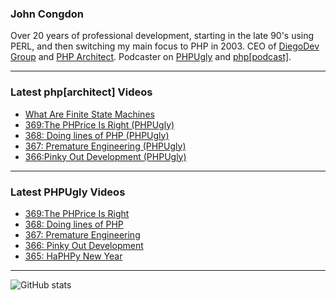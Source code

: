 ### John Congdon

Over 20 years of professional development, starting in the late 90's using PERL, and then switching my main focus to PHP in 2003.
CEO of [DiegoDev Group][ws_diegodev] and [PHP Architect][ws_phparch].
Podcaster on [PHPUgly][ws_phpugly] and [php[podcast]][ws_phparch].

---

### Latest php[architect] Videos
<!-- PHPARCHITECT:START -->
- [What Are Finite State Machines](https://www.youtube.com/watch?v=1kbgP5-3Zag)
- [369:The PHPrice Is Right &lpar;PHPUgly&rpar;](https://www.youtube.com/watch?v=RP9DIS4dHQc)
- [368: Doing lines of PHP &lpar;PHPUgly&rpar;](https://www.youtube.com/watch?v=rKmAaLtQyxQ)
- [367: Premature Engineering &lpar;PHPUgly&rpar;](https://www.youtube.com/watch?v=7J98uxF6PzI)
- [366:Pinky Out Development &lpar;PHPUgly&rpar;](https://www.youtube.com/watch?v=J_vNNYa7Wjw)
<!-- PHPARCHITECT:END -->

---

### Latest PHPUgly Videos
<!-- PHPUGLY:START -->
- [369:The PHPrice Is Right](https://www.youtube.com/watch?v=occ0u5KrfvA)
- [368: Doing lines of PHP](https://www.youtube.com/watch?v=p0NJ1yfR19k)
- [367: Premature Engineering](https://www.youtube.com/watch?v=bYGKns_xwT0)
- [366: Pinky Out Development](https://www.youtube.com/watch?v=1p9Cf96rgS4)
- [365: HaPHPy New Year](https://www.youtube.com/watch?v=bkcQv4XwLUM)
<!-- PHPUGLY:END -->

---

![GitHub stats](https://github-readme-stats.vercel.app/api?username=johncongdon&show_icons=true&hide_border=true&hide=stars&count_private=true)  


[ws_diegodev]: https://www.diegodev.com
[ws_phparch]: https://www.phparch.com
[ws_phpugly]: https://www.phpugly.com
